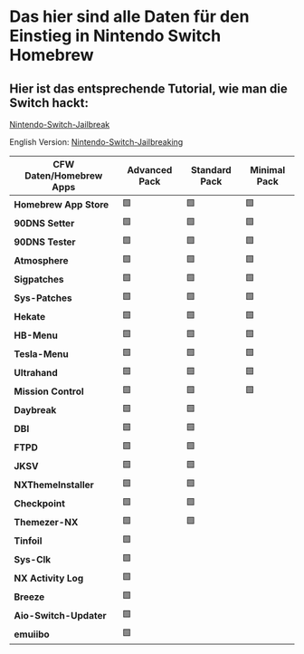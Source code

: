 # Das hier sind alle Daten für den Einstieg in Nintendo Switch Homebrew

## Hier ist das entsprechende Tutorial, wie man die Switch hackt:


[Nintendo-Switch-Jailbreak](https://github.com/Nico-Shock/Nintendo-Switch-Jailbreak)

English Version:
[Nintendo-Switch-Jailbreaking](https://github.com/Nico-Shock/Switch-Jailbreaking-Toturial)

| CFW Daten/Homebrew Apps       | Advanced Pack       | Standard Pack       | Minimal Pack        |
| ----------------------------- | ------------------- | ------------------- | ------------------- |
| **Homebrew App Store**        | 🟩                   | 🟩                   | 🟩                   |
| **90DNS Setter**              | 🟩                   | 🟩                   | 🟩                   |
| **90DNS Tester**              | 🟩                   | 🟩                   | 🟩                   |
| **Atmosphere**                | 🟩                   | 🟩                   | 🟩                   |
| **Sigpatches**                | 🟩                   | 🟩                   | 🟩                   |
| **Sys-Patches**               | 🟩                   | 🟩                   | 🟩                   |
| **Hekate**                    | 🟩                   | 🟩                   | 🟩                   |
| **HB-Menu**                   | 🟩                   | 🟩                   | 🟩                   |
| **Tesla-Menu**                | 🟩                   | 🟩                   | 🟩                   |
| **Ultrahand**                 | 🟩                   | 🟩                   | 🟩                   |
| **Mission Control**           | 🟩                   | 🟩                   | 🟩                   |
| **Daybreak**                  | 🟩                   | 🟩                   |                     |
| **DBI**                       | 🟩                   | 🟩                   |                     |
| **FTPD**                      | 🟩                   | 🟩                   |                     |
| **JKSV**                      | 🟩                   | 🟩                   |                     |
| **NXThemeInstaller**          | 🟩                   | 🟩                   |                     |
| **Checkpoint**                | 🟩                   | 🟩                   |                     |
| **Themezer-NX**               | 🟩                   | 🟩                   |                     |
| **Tinfoil**                   | 🟩                   |                     |                     |
| **Sys-Clk**                   | 🟩                   |                     |                     |
| **NX Activity Log**           | 🟩                   |                     |                     |
| **Breeze**                    | 🟩                   |                     |                     |
| **Aio-Switch-Updater**            | 🟩                   |                     |                     |
| **emuiibo**                   | 🟩                   |                     |                     |

